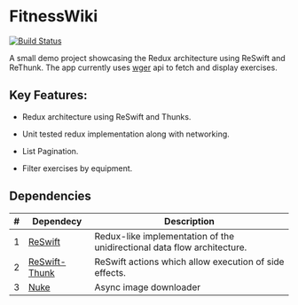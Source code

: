 # FitnessWiki
[![Build Status](https://travis-ci.com/andreiMirzac1/FitnessWiki.svg?branch=main)](https://travis-ci.com/andreiMirzac1/FitnessWiki)

A small demo project showcasing the Redux architecture using ReSwift and ReThunk.  The app currently uses  [wger]( https://wger.de/) api to fetch and display exercises.

## Key Features:

- Redux architecture using ReSwift and Thunks.

- Unit tested redux implementation along with networking.

- List Pagination.

- Filter exercises by equipment.

## Dependencies

|#|Dependecy|Description|
|-|-|-|
|1|[ReSwift](https://github.com/ReSwift/ReSwift)|Redux-like implementation of the unidirectional data flow architecture.|
|2|[ReSwift-Thunk](https://github.com/ReSwift/ReSwift-Thunk)|ReSwift actions which allow execution of side effects.|
|3|[Nuke](https://github.com/kean/Nuke)| Async image downloader|
